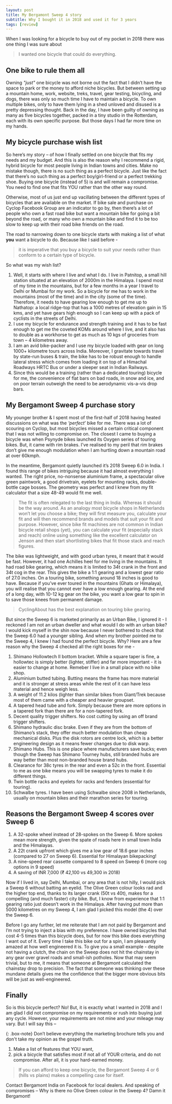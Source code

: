 ```yaml
---
layout: post
title: My Bergamont Sweep 4 story
subtitle: Why I bought it in 2018 and used it for 3 years
tags: [review]
---
```

When I was looking for a bicycle to buy out of my pocket in 2018 there was one thing I was sure about

> I wanted one bicycle that could do everything.

## One bike to rule them all

Owning *"just"* one bicycle was not borne out the fact that I didn’t have the space to park or the money to afford niche bicycles. But between setting up a mountain home, work, website, treks, travel, gear testing, bicycling, and dogs, there was only so much time I have to maintain a bicycle. To own multiple bikes, only to have them lying in a shed unloved and disused is a pretty depressing thought. Back in the day, I have been guilty of owning as many as five bicycles together, packed in a tiny studio in the Rotterdam, each with its own specific purpose. But those days I had far more time on my hands.

## My bicycle purchase wish list
So here’s my story – of how I finally settled on one bicycle that fits my needs and my budget. And this is also the reason why I recommend a rigid, hybrid bicycle for most people living in Indian towns and cities. Make no mistake though, there is no such thing as a perfect bicycle. Just like the fact that there’s no such thing as a perfect boy/girl-friend or a perfect trekking shoe. Buying one bicycle (instead of 5) is and will remain a compromise. You need to find one that fits YOU rather than the other way round. 

Otherwise, most of us just end up vacillating between the different types of bicycles that are available on the market. If bike sale and purchase on Cyclop Facebook Group are an indicator to go by, then there’s a lot of people who own a fast road bike but want a mountain bike for going a bit beyond the road, or many who own a mountain bike and find it to be too slow to keep up with their road bike friends on the road.

The road to narrowing down to one bicycle starts with making a list of what **you** want a bicycle to do. Because like I said before - 

> it is imperative that you buy a bicycle to suit your needs rather than conform to a certain type of bicycle.

So what was my wish list? 

1. Well, it starts with where I live and what I do. I live in Patnitop, a small hill station situated at an elevation of 2000m in the Himalaya. I spend most of my time in the mountains, but for a few months in a year I travel to Delhi or Mumbai for my work. So a bicycle for me has to work in the mountains (most of the time) and in the city (some of the time). Therefore, it needs to have gearing low enough to get me up to Nathatop: a local ridge-top that has a 1000 metres of elevation gain in 15 kms, and yet have gears high enough so I can keep up with a pack of cyclists in the streets of Delhi.
2. I use my bicycle for endurance and strength training and it has to be fast enough to get me the coveted KOMs around where I live, and it also has to double as a workhorse to get as much as 10 kgs of groceries from town – 4 kilometres away.
3. I am an avid bike-packer and I use my bicycle loaded with gear on long 1000+ kilometre tours across India. Moreover, I gravitate towards travel by state-run buses & train, the bike has to be robust enough to handle lateral stress which comes from loading it on top of a Himachal Roadways HRTC Bus or under a sleeper seat in Indian Railways.
4. Since this would be a training (rather than a dedicated touring) bicycle for me, the convenience of flat bars on bad roads, in snow and ice, and on poor terrain outweigh the need to be aerodynamic vis-a-vis drop bars.

## My Bergamont Sweep 4 purchase story
My younger brother & I spent most of the first-half of 2018 having heated discussions on what was the *‘perfect*’ bike for me. There was a lot of scouring on Cyclop, but most bicycles missed a certain critical component that I was not willing to compromise on. The closest I came to buying a bicycle was when Psynyde bikes launched its Oxygen series of touring bikes. But, it came with rim brakes. I’ve realised to my peril that rim brakes don’t give me enough modulation when I am hurtling down a mountain road at over 60kmph.

In the meantime, Bergamont quietly launched it’s 2018 Sweep 6.0 in India. I found this range of bikes intriguing because it had almost everything I wanted. The right price, no-nonsense aluminium frame, a spectacular olive green paintwork, a good drivetrain, eyelets for mounting racks, double-bottle cage bosses. The geometry was perfect and I knew from my fit calculator that a size 48-49 would fit me well.

> The fit is often relegated to the last thing in India. Whereas it should be the way around. As an analogy most bicycle shops in Netherlands won’t let you choose a bike; they will first measure you, calculate your fit and will then recommend brands and models that suit your fit and purpose. However, since bike fit machines are not common in Indian bicycle retail shops (yet), you can calculate your fit (especially stack and reach) online using something like the excellent calculator on Jenson and then start shortlisting bikes that fit those stack and reach figures.

The bike was lightweight, and with good urban tyres, it meant that it would be fast. However, it had one Achilles heel for me living in the mountains. It had road bike gearing, which means it is limited to 34t crank in the front and 34t cog in the rear. This gives the bike a 1:1 gearing and a lowest gear ratio of 27.0 inches. On a touring bike, something around 18 inches is good to have. Because if you’ve ever toured in the mountains (Ghats or Himalaya), you will realise that you cannot ever have a low enough gearing. At the end of a long day, with 10-12 kg gear on the bike, you want a low gear to spin in to save those knees from permanent damage.

> CyclingAbout has the best explanation on touring bike gearing.


But since the Sweep 6 is marketed primarily as an Urban Bike, I ignored it - I reckoned I am not an urban dweller and what would I do with an urban bike? I would kick myself in the shin now because I never bothered to check that the Sweep 6.0 had a younger sibling. And when my brother pointed me to the Sweep 4, I knew I had found the perfect bicycle. Why? Here are a few reason why the Sweep 4 checked all the right boxes for me -
1. Shimano Hollowtech II bottom bracket. While a square taper is fine, a hollowtec is simply better (lighter, stiffer) and far more important - it is easier to change at home. Remeber I live in a small place with no bike shop.
2. Aluminium butted tubing. Butting means the frame has more material and it is stronger at stress areas while the rest of it can have less material and hence weigh less.
3. A weight of 11.2 kilos (lighter than similar bikes from Giant/Trek because most of them came with a cheaper and heavier groupset. 
4. A tapered head tube and fork. Simply because there are more options in a tapered fork than there are for a non-tapered fork.
5. Decent quality trigger shifters. No cost cutting by using an off brand trigger shifters.
6. Shimano hydraulic disc brake. Even if they are from the bottom of Shimano’s stack, they offer much better modulation than cheap mechanical disks. Plus the disk rotors are centre lock, which is a better engineering design as it means fewer changes due to disk warp.
7. Shimano Hubs. This is one place where manufacturers save bucks; even though the Sweep has Shimano Tourney hubs, still branded hubs are way better than most non-branded house brand hubs.
8. Clearance for 38c tyres in the rear and even a 52c in the front. Essential to me as one bike means you will be swapping tyres to make it do different things.
9. Twin bottle racks and eyelets for racks and fenders (essential for touring).
10. Schwalbe tyres. I have been using Schwalbe since 2008 in Netherlands, usually on mountain bikes and their marathon series for touring.
    
## Reasons the Bergamont Sweep 4 scores over Sweep 6
1. A 32-spoke wheel instead of 28-spokes on the Sweep 6. More spokes mean more strength, given the spate of roads here in small town India and the Himalayas.
2. A 22t crank upfront which gives me a low gear of 18.6 gear inches (compared to 27 on Sweep 6). Essential for Himalayan bikepacking!
3. A nine-speed rear cassette compared to 8 speed on Sweep 6 (more cog options in 9 speed)
4. A saving of INR 7,000 (₹ 42,100 vs 49,300 in 2018)

Now if I lived in, say Delhi, Mumbai, or any area that is not hilly, I would pick a Sweep 6 without batting an eyelid. The Olive Green colour looks rad and the higher top end, thanks to its larger crank (50t vs 40t), makes for a compelling (and much faster) city bike. But, I know from experience that 1:1 gearing ratio just doesn’t work in the Himalaya. After having put more than 5000 kilometres on my Sweep 4, I am glad I picked this model (the 4) over the Sweep 6.

Before I go any further, let me reiterate that I am not paid by Bergamont and I’m not trying to inject a bias with my preference. I have owned bicycles that cost 4-5 times than this bicycle does, but for now this bike does everything I want out of it. Every time I take this bike out for a spin, I am pleasantly amazed at how well engineered it is. To give you a small example - despite not having a clutch, the chain on the Sweep does not hit the chainstay in any gear over gravel roads and small-ish potholes. Now that may seem trivial, but to me, it means that someone at Bergamont calculated the chainstay drop to precision. The fact that someone was thinking over these mundane details gives me the confidence that the bigger more obvious bits will be just as well-engineered.

## Finally

So is this bicycle perfect? No! But, it is exactly what I wanted in 2018 and I am glad I did not compromise on my requirements or rush into buying just any cycle. However, your requirements are not mine and your mileage may vary. But I will say this –

{: .box-note}
Don’t believe everything the marketing brochure  tells you and don't take my opinion as the gospel truth. 
1. Make a list of features that YOU want, 
2. pick a bicycle that satisfies most if not all of YOUR criteria, and do not compromise. 
After all, it is your hard-earned money. 

> If you can afford to keep one bicycle, the Bergamont Sweep 4 or 6 (hills vs plains) makes a compelling case for itself.

Contact Bergamont India on Facebook for local dealers. And speaking of compromises – Why is there no Olive Green colour in the Sweep 4? Damn it Bergamont!